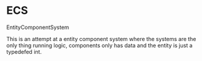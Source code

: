 # ECS
EntityComponentSystem

This is an attempt at a entity component system where the systems are the only thing running logic, components only has data and the 
entity is just a typedefed int.

